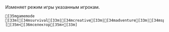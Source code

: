 Изменяет режим игры указанным игрокам.
```ansi
[35mgamemode [33m([34msurvival[33m|[34mcreative[33m|[34madventure[33m|[34mspectator[33m) [[35m<[36mселектор[35m>[33m]
```
